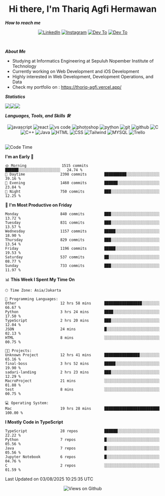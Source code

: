 <div align="center">
  <h1>Hi there, I'm Thariq Agfi Hermawan</h1>
</div>


***How to reach me***
<p align='center'>
   <a href="https://www.linkedin.com/in/thariqagfihermawan" target="_blank"><img src="https://img.shields.io/badge/LinkedIn-0077B5?style=for-the-badge&logo=linkedin&logoColor=white" alt="LinkedIn"></a>
   <a href="https://www.instagram.com/thoriqagfi" target="_blank"><img src="https://img.shields.io/badge/Instagram-E4405F?style=for-the-badge&logo=instagram&logoColor=white" alt="Instagram"></a>
   <a href="https://medium.com/@thoriq.aghfi60" target="_blank"><img src="https://img.shields.io/badge/Medium-12100E?style=for-the-badge&logo=medium&logoColor=white" alt="Dev To"></a>
   <a href="https://linktr.ee/thoriqagfi" target="_blank"><img src="https://img.shields.io/badge/linktree-1de9b6?style=for-the-badge&logo=linktree&logoColor=white" alt="Dev To"></a>
</p>

<br>

***About Me***
- Studying at Informatics Engineering at Sepuluh Nopember Institute of Technology
- Currently working on Web Development and iOS Development
- Highly interested in Web Development, Development Operations, and Data
- Check my portfolio on : https://thoriq-agfi.vercel.app/

***Statistics***

<!-- [![GitHub Streak](http://github-readme-streak-stats.herokuapp.com?user=thoriqagfi&theme=dark)](https://git.io/streak-stats) -->

<div align="center">
  <div style="display: flex;">
    <img src="http://github-readme-streak-stats.herokuapp.com?user=thoriqagfi&theme=chartreuse-dark"/>
    <img src="https://github-readme-stats.vercel.app/api/top-langs/?username=thoriqagfi&layout=compact&&theme=chartreuse-dark&langs_count=8)](https://github.com/thoriqagfi"/>
    <img src="https://github-readme-stats.vercel.app/api?username=thoriqagfi&show_icons=true&theme=chartreuse-dark"/>
  </div>
</div>

<!-- [![Top Langs](https://github-readme-stats.vercel.app/api/top-langs/?username=thoriqagfi&layout=compact&&theme=chartreuse-dark&langs_count=8)](https://github.com/thoriqagfi)
< ![Agfi's GitHub stats](https://github-readme-stats.vercel.app/api?username=thoriqagfi&show_icons=true&theme=chartreuse-dark) -->

***Languages, Tools, and Skills 🛠***

  <div align="center">
    <img src="https://img.shields.io/badge/JavaScript-F7DF1E?style=for-the-badge&logo=javascript&logoColor=black" alt="javascript" />
    <img src="https://img.shields.io/badge/React-61DAFB?style=for-the-badge&logo=react&logoColor=black" alt="react" />
    <img src="https://img.shields.io/badge/vs%20code-007ACC?style=for-the-badge&logo=visual%20studio%20code&logoColor=white" alt="vs code" />
    <img src="https://img.shields.io/badge/adobe%20photoshop-31A8FF?style=for-the-badge&logo=adobe%20photoshop&logoColor=white" alt="photoshop" />
    <img src="https://img.shields.io/badge/python-3776AB?style=for-the-badge&logo=python&logoColor=white" alt="python" />
    <img src="https://img.shields.io/badge/Git-F05032?style=for-the-badge&logo=git&logoColor=white" alt="git" />
    <img src="https://img.shields.io/badge/GitHub-100000?style=for-the-badge&logo=github&logoColor=white" alt="github" />
    <img src="https://img.shields.io/badge/c-%2300599C.svg?style=for-the-badge&logo=c&logoColor=white" alt="C" />
    <img src="https://img.shields.io/badge/c++-%2300599C.svg?style=for-the-badge&logo=c%2B%2B&logoColor=white" alt="C++" />
    <img src="https://img.shields.io/badge/Java-ED8B00?style=for-the-badge&logo=java&logoColor=white" alt="Java"/>
    <img src="https://img.shields.io/badge/HTML5-E34F26?style=for-the-badge&logo=html5&logoColor=white" alt="HTML" />
    <img src="https://img.shields.io/badge/CSS-239120?&style=for-the-badge&logo=css3&logoColor=white" alt ="CSS" />
    <img src="https://img.shields.io/badge/tailwindcss-%2338B2AC.svg?style=for-the-badge&logo=tailwind-css&logoColor=white" alt="Tailwind" />
    <img src="https://img.shields.io/badge/MySQL-00000F?style=for-the-badge&logo=mysql&logoColor=white" alt="MYSQL" />
    <img src="https://img.shields.io/badge/Trello-%23026AA7.svg?style=for-the-badge&logo=Trello&logoColor=white" alt="Trello" />
  </div><br>

<!--START_SECTION:waka-->
![Code Time](http://img.shields.io/badge/Code%20Time-1%2C320%20hrs%2019%20mins-blue)

**I'm an Early 🐤** 

```text
🌞 Morning                1515 commits        ██████░░░░░░░░░░░░░░░░░░░   24.74 % 
🌆 Daytime                2398 commits        ██████████░░░░░░░░░░░░░░░   39.16 % 
🌃 Evening                1460 commits        ██████░░░░░░░░░░░░░░░░░░░   23.84 % 
🌙 Night                  750 commits         ███░░░░░░░░░░░░░░░░░░░░░░   12.25 % 
```
📅 **I'm Most Productive on Friday** 

```text
Monday                   840 commits         ███░░░░░░░░░░░░░░░░░░░░░░   13.72 % 
Tuesday                  831 commits         ███░░░░░░░░░░░░░░░░░░░░░░   13.57 % 
Wednesday                1157 commits        █████░░░░░░░░░░░░░░░░░░░░   18.90 % 
Thursday                 829 commits         ███░░░░░░░░░░░░░░░░░░░░░░   13.54 % 
Friday                   1196 commits        █████░░░░░░░░░░░░░░░░░░░░   19.53 % 
Saturday                 537 commits         ██░░░░░░░░░░░░░░░░░░░░░░░   08.77 % 
Sunday                   733 commits         ███░░░░░░░░░░░░░░░░░░░░░░   11.97 % 
```


📊 **This Week I Spent My Time On** 

```text
🕑︎ Time Zone: Asia/Jakarta

💬 Programming Languages: 
Other                    12 hrs 58 mins      █████████████████░░░░░░░░   66.67 % 
Python                   3 hrs 24 mins       ████░░░░░░░░░░░░░░░░░░░░░   17.50 % 
TypeScript               2 hrs 20 mins       ███░░░░░░░░░░░░░░░░░░░░░░   12.04 % 
JSON                     24 mins             █░░░░░░░░░░░░░░░░░░░░░░░░   02.13 % 
HTML                     8 mins              ░░░░░░░░░░░░░░░░░░░░░░░░░   00.75 % 

🐱‍💻 Projects: 
Unknown Project          12 hrs 41 mins      ████████████████░░░░░░░░░   65.16 % 
final-boss               3 hrs 52 mins       █████░░░░░░░░░░░░░░░░░░░░   19.90 % 
sadari-landing           2 hrs 23 mins       ███░░░░░░░░░░░░░░░░░░░░░░   12.29 % 
MacroProject             21 mins             ░░░░░░░░░░░░░░░░░░░░░░░░░   01.88 % 
test                     8 mins              ░░░░░░░░░░░░░░░░░░░░░░░░░   00.75 % 

💻 Operating System: 
Mac                      19 hrs 28 mins      █████████████████████████   100.00 % 
```

**I Mostly Code in TypeScript** 

```text
TypeScript               28 repos            ██████░░░░░░░░░░░░░░░░░░░   22.22 % 
Python                   7 repos             █░░░░░░░░░░░░░░░░░░░░░░░░   05.56 % 
Java                     7 repos             █░░░░░░░░░░░░░░░░░░░░░░░░   05.56 % 
Jupyter Notebook         6 repos             █░░░░░░░░░░░░░░░░░░░░░░░░   04.76 % 
C                        2 repos             ░░░░░░░░░░░░░░░░░░░░░░░░░   01.59 % 
```




 Last Updated on 03/08/2025 10:25:35 UTC
<!--END_SECTION:waka-->

<div align="center">
<img src="https://komarev.com/ghpvc/?username=thoriqagfi&color=blue" alt="Views on Github" />
</div>
